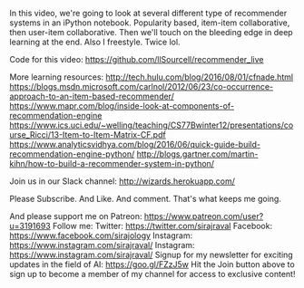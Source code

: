 In this video, we're going to look at several different type of recommender systems in an iPython notebook. Popularity based, item-item collaborative, then user-item collaborative. Then we'll touch on the bleeding edge in deep learning at the end. Also I freestyle. Twice lol.

Code for this video:
https://github.com/llSourcell/recommender_live

More learning resources:
http://tech.hulu.com/blog/2016/08/01/cfnade.html
https://blogs.msdn.microsoft.com/carlnol/2012/06/23/co-occurrence-approach-to-an-item-based-recommender/
https://www.mapr.com/blog/inside-look-at-components-of-recommendation-engine
https://www.ics.uci.edu/~welling/teaching/CS77Bwinter12/presentations/course_Ricci/13-Item-to-Item-Matrix-CF.pdf
https://www.analyticsvidhya.com/blog/2016/06/quick-guide-build-recommendation-engine-python/
http://blogs.gartner.com/martin-kihn/how-to-build-a-recommender-system-in-python/

Join us in our Slack channel: 
http://wizards.herokuapp.com/

Please Subscribe. And Like. And comment. That's what keeps me going. 

And please support me on Patreon:
https://www.patreon.com/user?u=3191693
Follow me:
Twitter: https://twitter.com/sirajraval
Facebook: https://www.facebook.com/sirajology Instagram: https://www.instagram.com/sirajraval/ Instagram: https://www.instagram.com/sirajraval/ 
Signup for my newsletter for exciting updates in the field of AI:
https://goo.gl/FZzJ5w
Hit the Join button above to sign up to become a member of my channel for access to exclusive content!
